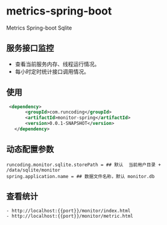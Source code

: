 # metrics-spring-boot
Metrics Spring-boot Sqlite

## 服务接口监控
 - 查看当前服务内存、线程运行情况。
 - 每小时定时统计接口调用情况。
 
## 使用
 ```xml
  <dependency>
        <groupId>com.runcoding</groupId>
        <artifactId>monitor-spring</artifactId>
        <version>0.0.1-SNAPSHOT</version>
    </dependency>
```
## 动态配置参数
```text
runcoding.monitor.sqlite.storePath = ## 默认  当前用户目录 + /data/sqlite/monitor
spring.application.name = ## 数据文件名称，默认 monitor.db
```
## 查看统计

```html
- http://localhost:{{port}}/monitor/index.html
- http://localhost:{{port}}/monitor/metric.html

```
